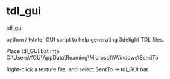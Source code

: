 # tdl_gui
tdl_gui

python / tkInter GUI script to help generating 3delight TDL files.

Place tdl_GUI.bat into C:\Users\YOU\AppData\Roaming\Microsoft\Windows\SendTo

Right-click a texture file, and select SentTo -> tdl_GUI.bat

